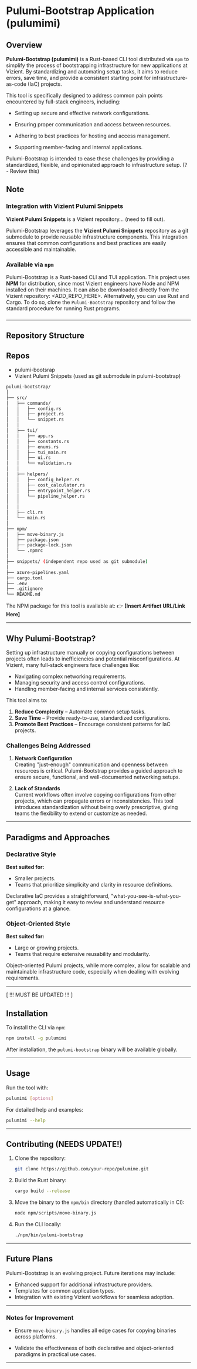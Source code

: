 # Pulumi-Bootstrap Application (pulumimi)  

## Overview  

**Pulumi-Bootstrap (pulumimi)** is a Rust-based CLI tool distributed via `npm` to simplify the process of bootstrapping infrastructure for new applications at Vizient. By standardizing and automating setup tasks, it aims to reduce errors, save time, and provide a consistent starting point for infrastructure-as-code (IaC) projects.

This tool is specifically designed to address common pain points encountered by full-stack engineers, including:

- Setting up secure and effective network configurations.

- Ensuring proper communication and access between resources.  

- Adhering to best practices for hosting and access management.

- Supporting member-facing and internal applications.  

Pulumi-Bootstrap is intended to ease these challenges by providing a standardized, flexible, and opinionated approach to infrastructure setup. (? - Review this)

## Note

### Integration with Vizient Pulumi Snippets

**Vizient Pulumi Snippets** is a Vizient repository... (need to fill out).

Pulumi-Bootstrap leverages the **Vizient Pulumi Snippets** repository as a git submodule to provide reusable infrastructure components. This integration ensures that common configurations and best practices are easily accessible and maintainable.
### Available via `npm`

Pulumi-Bootstrap is a Rust-based CLI and TUI application. This project uses **NPM** for distribution, since most Vizient engineers have Node and NPM installed on their machines. It can also be downloaded directly from the Vizient repository: <ADD_REPO_HERE>. Alternatively, you can use Rust and Cargo. To do so, clone the `Pulumi-Bootstrap` repository and follow the standard procedure for running Rust programs.

###

---

## Repository Structure

## Repos

- pulumi-bootsrap
- Vizient Pulumi Snippets
    (used as git submodule in pulumi-bootstrap)

```bash
pulumi-bootstrap/
│
├── src/
│   ├── commands/
│   │   ├── config.rs
│   │   ├── project.rs
│   │   └── snippet.rs
│   │
│   ├── tui/
│   │   ├── app.rs
│   │   ├── constants.rs
│   │   ├── enums.rs
│   │   ├── tui_main.rs
│   │   ├── ui.rs
│   │   └── validation.rs
│   │
│   ├── helpers/
│   │   ├── config_helper.rs
│   │   ├── cost_calculator.rs
│   │   ├── entrypoint_helper.rs
│   │   └── pipeline_helper.rs
│   │
│   │
│   ├── cli.rs
│   └── main.rs
│
├── npm/
│   ├── move-binary.js
│   ├── package.json
│   ├── package-lock.json
│   └── .npmrc
│
├── snippets/ (independent repo used as git submodule)
│
├── azure-pipelines.yaml
├── cargo.toml
├── .env
├── .gitignore
└── README.md
```

The NPM package for this tool is available at:
👉 **[Insert Artifact URL/Link Here]**

---

## Why Pulumi-Bootstrap?  

Setting up infrastructure manually or copying configurations between projects often leads to inefficiencies and potential misconfigurations. At Vizient, many full-stack engineers face challenges like:  
- Navigating complex networking requirements.  
- Managing security and access control configurations.  
- Handling member-facing and internal services consistently.  

This tool aims to:  
1. **Reduce Complexity** – Automate common setup tasks.  
2. **Save Time** – Provide ready-to-use, standardized configurations.  
3. **Promote Best Practices** – Encourage consistent patterns for IaC projects.  

### Challenges Being Addressed  

1. **Network Configuration**  
   Creating "just-enough" communication and openness between resources is critical. Pulumi-Bootstrap provides a guided approach to ensure secure, functional, and well-documented networking setups.  

2. **Lack of Standards**  
   Current workflows often involve copying configurations from other projects, which can propagate errors or inconsistencies. This tool introduces standardization without being overly prescriptive, giving teams the flexibility to extend or customize as needed.  

---

## Paradigms and Approaches  

### Declarative Style  
**Best suited for:**  
- Smaller projects.  
- Teams that prioritize simplicity and clarity in resource definitions.  

Declarative IaC provides a straightforward, "what-you-see-is-what-you-get" approach, making it easy to review and understand resource configurations at a glance.

### Object-Oriented Style  
**Best suited for:**  
- Large or growing projects.  
- Teams that require extensive reusability and modularity.  

Object-oriented Pulumi projects, while more complex, allow for scalable and maintainable infrastructure code, especially when dealing with evolving requirements.  

---

[
   !!! MUST BE UPDATED !!!
]
## Installation  

To install the CLI via `npm`:  

```bash
npm install -g pulumimi
```

After installation, the `pulumi-bootstrap` binary will be available globally.  

---

## Usage  

Run the tool with:  
```bash
pulumimi [options]
```  

For detailed help and examples:  
```bash
pulumimi --help
```

---

## Contributing  (NEEDS UPDATE!)

1. Clone the repository:  
   ```bash
   git clone https://github.com/your-repo/pulumime.git
   ```  

2. Build the Rust binary:  
   ```bash
   cargo build --release
   ```  

3. Move the binary to the `npm/bin` directory (handled automatically in CI):  
   ```bash
   node npm/scripts/move-binary.js
   ```  

4. Run the CLI locally:  
   ```bash
   ./npm/bin/pulumi-bootstrap
   ```  

---

## Future Plans  

Pulumi-Bootstrap is an evolving project. Future iterations may include:  
- Enhanced support for additional infrastructure providers.  
- Templates for common application types.  
- Integration with existing Vizient workflows for seamless adoption.  

---

### Notes for Improvement  

- Ensure `move-binary.js` handles all edge cases for copying binaries across platforms.

- Validate the effectiveness of both declarative and object-oriented paradigms in practical use cases.  

---
